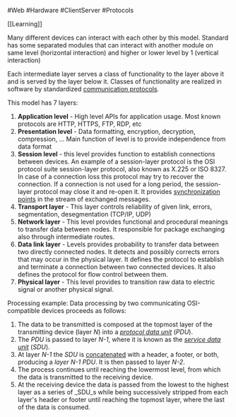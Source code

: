 #Web #Hardware #ClientServer #Protocols 

[[Learning]]

Many different devices can interact with each other by this model. Standard has some separated modules that can interact with another module on same level (horizontal interaction) and higher or lower level by 1 (vertical interaction)

Each intermediate layer serves a class of functionality to the layer above it and is served by the layer below it. Classes of functionality are realized in software by standardized [communication protocols](https://en.wikipedia.org/wiki/Communication_protocol "Communication protocol").

This model has 7 layers:
1) **Application level** - High level APIs for application usage. Most known protocols are HTTP, HTTPS, FTP, RDP, etc
2) **Presentation level** - Data formatting, encryption, decryption, compression, ... Main function of level is to provide independence from data format
3) **Session level** - this level provides function to establish connections between devices. An example of a session-layer protocol is the OSI protocol suite session-layer protocol, also known as X.225 or ISO 8327. In case of a connection loss this protocol may try to recover the connection. If a connection is not used for a long period, the session-layer protocol may close it and re-open it. It provides [synchronization points](https://en.wikipedia.org/wiki/Synchronization_point "Synchronization point") in the stream of exchanged messages.
5) **Transport layer** - This layer controls reliability of given link, errors, segmentation, desegmentation (TCP/IP, UDP)
6) **Network layer** - This level provides functional and procedural meanings to transfer data between nodes. It responsible for package exchanging also through intermediate routes. 
7) **Data link layer** - Levels provides probability to transfer data between two directly connected nodes. It detects and possibly corrects errors that may occur in the physical layer. It defines the protocol to establish and terminate a connection between two connected devices. It also defines the protocol for flow control between them.
8) **Physical layer** - This level provides to transition raw data to electric signal or another physical signal. 

Processing example:
Data processing by two communicating OSI-compatible devices proceeds as follows:

1.  The data to be transmitted is composed at the topmost layer of the transmitting device (layer _N_) into a _[protocol data unit](https://en.wikipedia.org/wiki/Protocol_data_unit "Protocol data unit")_ (_PDU_).
2.  The _PDU_ is passed to layer _N-1_, where it is known as the _[service data unit](https://en.wikipedia.org/wiki/Service_data_unit "Service data unit")_ (_SDU_).
3.  At layer _N-1_ the _SDU_ is [concatenated](https://en.wikipedia.org/wiki/Concatenation "Concatenation") with a header, a footer, or both, producing a _layer N-1 PDU_. It is then passed to layer _N-2_.
4.  The process continues until reaching the lowermost level, from which the data is transmitted to the receiving device.
5.  At the receiving device the data is passed from the lowest to the highest layer as a series of _SDU_s while being successively stripped from each layer's header or footer until reaching the topmost layer, where the last of the data is consumed.